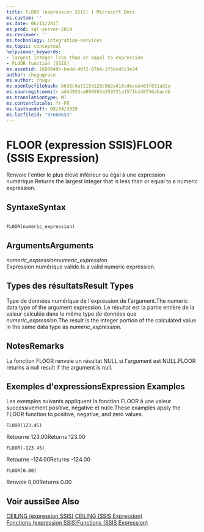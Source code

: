 ```yaml
---
title: FLOOR (expression SSIS) | Microsoft Docs
ms.custom: ''
ms.date: 06/13/2017
ms.prod: sql-server-2014
ms.reviewer: ''
ms.technology: integration-services
ms.topic: conceptual
helpviewer_keywords:
- largest integer less than or equal to expression
- FLOOR function [SSIS]
ms.assetid: 168084db-badd-40f2-87b4-1f5bc45c3e24
author: chugugrace
ms.author: chugu
ms.openlocfilehash: b638c9a7215d120c562e416cdecee463f031ad2a
ms.sourcegitcommit: ad4d92dce894592a259721a1571b1d8736abacdb
ms.translationtype: MT
ms.contentlocale: fr-FR
ms.lasthandoff: 08/04/2020
ms.locfileid: "87604653"
---
```

# <a name="floor-ssis-expression"></a><span data-ttu-id="44cff-102">FLOOR (expression SSIS)</span><span class="sxs-lookup"><span data-stu-id="44cff-102">FLOOR (SSIS Expression)</span></span>
  <span data-ttu-id="44cff-103">Renvoie l'entier le plus élevé inférieur ou égal à une expression numérique.</span><span class="sxs-lookup"><span data-stu-id="44cff-103">Returns the largest integer that is less than or equal to a numeric expression.</span></span>  
  
## <a name="syntax"></a><span data-ttu-id="44cff-104">Syntaxe</span><span class="sxs-lookup"><span data-stu-id="44cff-104">Syntax</span></span>  
  
```  
  
FLOOR(numeric_expression)  
```  
  
## <a name="arguments"></a><span data-ttu-id="44cff-105">Arguments</span><span class="sxs-lookup"><span data-stu-id="44cff-105">Arguments</span></span>  
 <span data-ttu-id="44cff-106">*numeric_expression*</span><span class="sxs-lookup"><span data-stu-id="44cff-106">*numeric_expression*</span></span>  
 <span data-ttu-id="44cff-107">Expression numérique valide.</span><span class="sxs-lookup"><span data-stu-id="44cff-107">Is a valid numeric expression.</span></span>  
  
## <a name="result-types"></a><span data-ttu-id="44cff-108">Types des résultats</span><span class="sxs-lookup"><span data-stu-id="44cff-108">Result Types</span></span>  
 <span data-ttu-id="44cff-109">Type de données numérique de l'expression de l'argument.</span><span class="sxs-lookup"><span data-stu-id="44cff-109">The numeric data type of the argument expression.</span></span> <span data-ttu-id="44cff-110">Le résultat est la partie entière de la valeur calculée dans le même type de données que *numeric_expression.*</span><span class="sxs-lookup"><span data-stu-id="44cff-110">The result is the integer portion of the calculated value in the same data type as *numeric_expression.*</span></span>  
  
## <a name="remarks"></a><span data-ttu-id="44cff-111">Notes</span><span class="sxs-lookup"><span data-stu-id="44cff-111">Remarks</span></span>  
 <span data-ttu-id="44cff-112">La fonction FLOOR renvoie un résultat NULL si l'argument est NULL.</span><span class="sxs-lookup"><span data-stu-id="44cff-112">FLOOR returns a null result if the argument is null.</span></span>  
  
## <a name="expression-examples"></a><span data-ttu-id="44cff-113">Exemples d'expressions</span><span class="sxs-lookup"><span data-stu-id="44cff-113">Expression Examples</span></span>  
 <span data-ttu-id="44cff-114">Les exemples suivants appliquent la fonction FLOOR à une valeur successivement positive, négative et nulle.</span><span class="sxs-lookup"><span data-stu-id="44cff-114">These examples apply the FLOOR function to positive, negative, and zero values.</span></span>  
  
```  
FLOOR(123.45)  
```  
  
 <span data-ttu-id="44cff-115">Retourne 123.00</span><span class="sxs-lookup"><span data-stu-id="44cff-115">Returns 123.00</span></span>  
  
```  
FLOOR(-123.45)  
```  
  
 <span data-ttu-id="44cff-116">Retourne -124.00</span><span class="sxs-lookup"><span data-stu-id="44cff-116">Returns -124.00</span></span>  
  
```  
FLOOR(0.00)  
```  
  
 <span data-ttu-id="44cff-117">Renvoie 0,00</span><span class="sxs-lookup"><span data-stu-id="44cff-117">Returns 0.00</span></span>  
  
## <a name="see-also"></a><span data-ttu-id="44cff-118">Voir aussi</span><span class="sxs-lookup"><span data-stu-id="44cff-118">See Also</span></span>  
 <span data-ttu-id="44cff-119">[CEILING &#40;expression SSIS&#41;](ceiling-ssis-expression.md) </span><span class="sxs-lookup"><span data-stu-id="44cff-119">[CEILING &#40;SSIS Expression&#41;](ceiling-ssis-expression.md) </span></span>  
 [<span data-ttu-id="44cff-120">Fonctions &#40;expression SSIS&#41;</span><span class="sxs-lookup"><span data-stu-id="44cff-120">Functions &#40;SSIS Expression&#41;</span></span>](functions-ssis-expression.md)  
  
  
